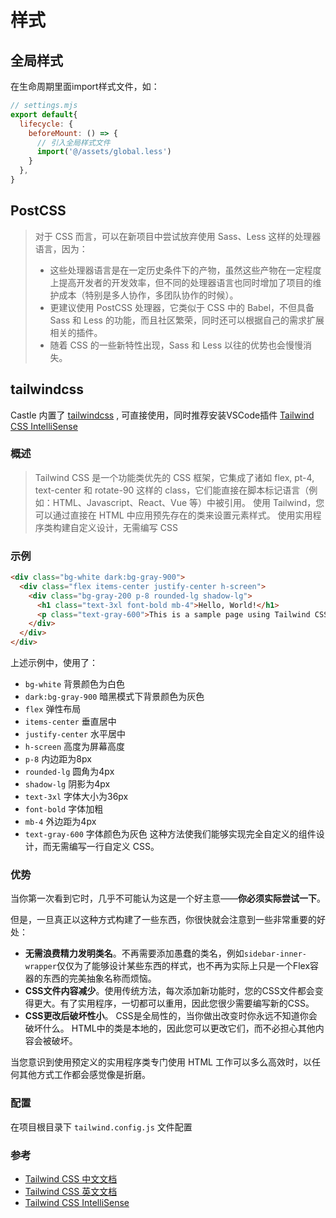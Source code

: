 # 样式

## 全局样式

在生命周期里面import样式文件，如：

```js
// settings.mjs
export default{
  lifecycle: {
    beforeMount: () => {
      // 引入全局样式文件
      import('@/assets/global.less')
    }
  },
}
```
## PostCSS
> 对于 CSS 而言，可以在新项目中尝试放弃使用 Sass、Less 这样的处理器语言，因为：
> 
>* 这些处理器语言是在一定历史条件下的产物，虽然这些产物在一定程度上提高开发者的开发效率，但不同的处理器语言也同时增加了项目的维护成本（特别是多人协作，多团队协作的时候）。
>* 更建议使用 PostCSS 处理器，它类似于 CSS 中的 Babel，不但具备 Sass 和 Less 的功能，而且社区繁荣，同时还可以根据自己的需求扩展相关的插件。
>* 随着 CSS 的一些新特性出现，Sass 和 Less 以往的优势也会慢慢消失。

## tailwindcss

Castle 内置了 [tailwindcss](https://tailwindcss.com/) , 可直接使用，同时推荐安装VSCode插件 [Tailwind CSS IntelliSense](https://marketplace.visualstudio.com/items?itemName=bradlc.vscode-tailwindcss)

### 概述

> Tailwind CSS 是一个功能类优先的 CSS 框架，它集成了诸如 flex, pt-4, text-center 和 rotate-90 这样的 class，它们能直接在脚本标记语言（例如：HTML、Javascript、React、Vue 等）中被引用。
> 使用 Tailwind，您可以通过直接在 HTML 中应用预先存在的类来设置元素样式。
> 使用实用程序类构建自定义设计，无需编写 CSS

### 示例
```html
<div class="bg-white dark:bg-gray-900">
  <div class="flex items-center justify-center h-screen">
    <div class="bg-gray-200 p-8 rounded-lg shadow-lg">
      <h1 class="text-3xl font-bold mb-4">Hello, World!</h1>
      <p class="text-gray-600">This is a sample page using Tailwind CSS.</p>
    </div>
  </div>
</div>
```
上述示例中，使用了：
* `bg-white` 背景颜色为白色
* `dark:bg-gray-900` 暗黑模式下背景颜色为灰色
* `flex` 弹性布局
* `items-center` 垂直居中
* `justify-center` 水平居中
* `h-screen` 高度为屏幕高度
* `p-8` 内边距为8px
* `rounded-lg` 圆角为4px
* `shadow-lg` 阴影为4px
* `text-3xl` 字体大小为36px
* `font-bold` 字体加粗
* `mb-4` 外边距为4px
* `text-gray-600` 字体颜色为灰色
这种方法使我们能够实现完全自定义的组件设计，而无需编写一行自定义 CSS。

### 优势
当你第一次看到它时，几乎不可能认为这是一个好主意——**你必须实际尝试一下**。

但是，一旦真正以这种方式构建了一些东西，你很快就会注意到一些非常重要的好处：
- **无需浪费精力发明类名**。不再需要添加愚蠢的类名，例如`sidebar-inner-wrapper`仅仅为了能够设计某些东西的样式，也不再为实际上只是一个Flex容器的东西的完美抽象名称而烦恼。
- **CSS文件内容减少**。使用传统方法，每次添加新功能时，您的CSS文件都会变得更大。有了实用程序，一切都可以重用，因此您很少需要编写新的CSS。
- **CSS更改后破坏性小**。 CSS是全局性的，当你做出改变时你永远不知道你会破坏什么。 HTML中的类是本地的，因此您可以更改它们，而不必担心其他内容会被破坏。

当您意识到使用预定义的实用程序类专门使用 HTML 工作可以多么高效时，以任何其他方式工作都会感觉像是折磨。

### 配置
在项目根目录下 `tailwind.config.js` 文件配置

### 参考
* [Tailwind CSS 中文文档](https://www.tailwindcss.cn/)
* [Tailwind CSS 英文文档](https://tailwindcss.com/docs/installation)
* [Tailwind CSS IntelliSense](https://marketplace.visualstudio.com/items?itemName=bradlc.vscode-tailwindcss)
